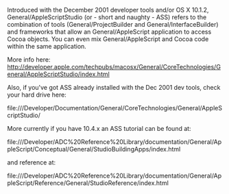 

Introduced with the December 2001 developer tools and/or OS X 10.1.2, General/AppleScriptStudio (or - short and naughty - ASS) refers to the combination of tools (General/ProjectBuilder and General/InterfaceBuilder) and frameworks that allow an General/AppleScript application to access Cocoa objects. You can even mix General/AppleScript and Cocoa code within the same application.

More info here: http://developer.apple.com/techpubs/macosx/General/CoreTechnologies/General/AppleScriptStudio/index.html

Also, if you've got ASS already installed with the Dec 2001 dev tools, check your hard drive here:

file:///Developer/Documentation/General/CoreTechnologies/General/AppleScriptStudio/

More currently if you have 10.4.x an ASS tutorial can be found at:

file:///Developer/ADC%20Reference%20Library/documentation/General/AppleScript/Conceptual/General/StudioBuildingApps/index.html

and reference at:

file:///Developer/ADC%20Reference%20Library/documentation/General/AppleScript/Reference/General/StudioReference/index.html
